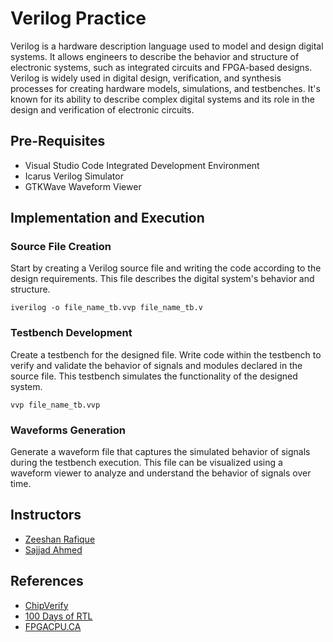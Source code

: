 # Verilog Practice

Verilog is a hardware description language used to model and design digital systems. It allows engineers to describe the behavior and structure of electronic systems, such as integrated circuits and FPGA-based designs. Verilog is widely used in digital design, verification, and synthesis processes for creating hardware models, simulations, and testbenches. It's known for its ability to describe complex digital systems and its role in the design and verification of electronic circuits.

## Pre-Requisites

- Visual Studio Code Integrated Development Environment
- Icarus Verilog Simulator
- GTKWave Waveform Viewer

## Implementation and Execution

### Source File Creation

Start by creating a Verilog source file and writing the code according to the design requirements. This file describes the digital system's behavior and structure.

```
iverilog -o file_name_tb.vvp file_name_tb.v
```

### Testbench Development

Create a testbench for the designed file. Write code within the testbench to verify and validate the behavior of signals and modules declared in the source file. This testbench simulates the functionality of the designed system.

```
vvp file_name_tb.vvp
```

### Waveforms Generation

Generate a waveform file that captures the simulated behavior of signals during the testbench execution. This file can be visualized using a waveform viewer to analyze and understand the behavior of signals over time.

## Instructors

- [Zeeshan Rafique](https://github.com/zeeshanrafique23)
- [Sajjad Ahmed](https://github.com/sajjadahmed677)

## References

- [ChipVerify](https://www.chipverify.com/tutorials/verilog)
- [100 Days of RTL](https://github.com/raulbehl/100DaysOfRTL)
- [FPGACPU.CA](http://fpgacpu.ca/)

